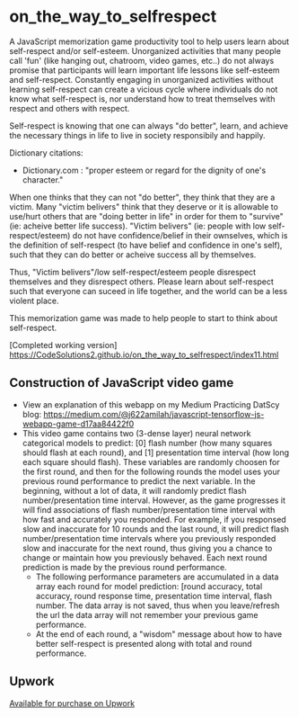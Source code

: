 # on_the_way_to_selfrespect

A JavaScript memorization game productivity tool to help users learn about self-respect and/or self-esteem. Unorganized activities that many people call 'fun' (like hanging out, chatroom, video games, etc..) do not always promise that participants will learn important life lessons like self-esteem and self-respect. Constantly engaging in unorganized activities without learning self-respect can create a vicious cycle where individuals do not know what self-respect is, nor understand how to treat themselves with respect and others with respect.

Self-respect is knowing that one can always "do better", learn, and achieve the necessary things in life to live in society responsibily and happily. 

Dictionary citations: 
  - Dictionary.com : "proper esteem or regard for the dignity of one's character."
  
When one thinks that they can not "do better", they think that they are a victim. Many "victim belivers" think that they deserve or it is allowable to use/hurt others that are "doing better in life" in order for them to "survive" (ie: acheive better life success). "Victim belivers" (ie: people with low self-respect/esteem) do not have confidence/belief in their ownselves, which is the definition of self-respect (to have belief and confidence in one's self), such that they can do better or acheive success all by themselves. 

Thus, "Victim belivers"/low self-respect/esteem people disrespect themselves and they disrespect others. Please learn about self-respect such that everyone can suceed in life together, and the world can be a less violent place.

This memorization game was made to help people to start to think about self-respect.

[Completed working version] https://CodeSolutions2.github.io/on_the_way_to_selfrespect/index11.html

## Construction of JavaScript video game
  - View an explanation of this webapp on my Medium Practicing DatScy blog: https://medium.com/@j622amilah/javascript-tensorflow-js-webapp-game-d17aa84422f0
  - This video game contains two (3-dense layer) neural network categorical models to predict: [0] flash number (how many squares should flash at each round), and [1] presentation time interval (how long each square should flash). These variables are randomly choosen for the first round, and then for the following rounds the model uses your previous round performance to predict the next variable. In the beginning, without a lot of data, it will randomly predict flash number/presentation time interval. However, as the game progresses it will find associations of flash number/presentation time interval with how fast and accurately you responded. For example, if you responsed slow and inaccurate for 10 rounds and the last round, it will predict flash number/presentation time intervals where you previously responded slow and inaccurate for the next round, thus giving you a chance to change or maintain how you previously behaved. Each next round prediction is made by the previous round performance.
    - The following performance parameters are accumulated in a data array each round for model prediction: [round accuracy, total accuracy, round response time, presentation time interval, flash number. The data array is not saved, thus when you leave/refresh the url the data array will not remember your previous game performance.
    - At the end of each round, a "wisdom" message about how to have better self-respect is presented along with total and round performance.

      

## Upwork

[Available for purchase on Upwork](https://www.upwork.com/services/product/development-it-tensorflow-js-performance-prediction-javascript-video-game-development-1767599520868958208)
